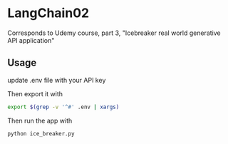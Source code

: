 # LangChain02

Corresponds to Udemy course, part 3, "Icebreaker real world generative API application"

## Usage

update .env file with your API key

Then export it with

```bash
export $(grep -v '^#' .env | xargs)
```

Then run the app with

```bash
python ice_breaker.py
```
